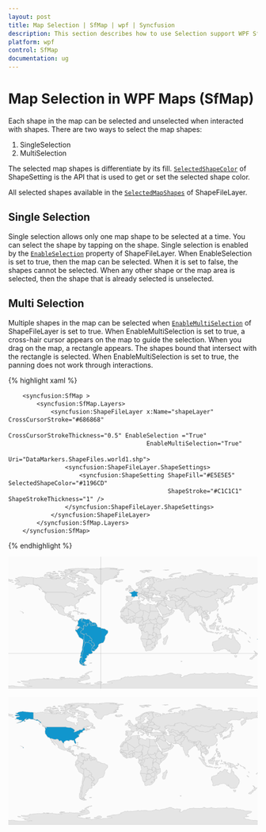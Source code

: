 ```yaml
---
layout: post
title: Map Selection | SfMap | wpf | Syncfusion
description: This section describes how to use Selection support WPF SfMaps control with SelectedShapeColor, SelectedMapShapes properties.
platform: wpf
control: SfMap
documentation: ug
---
```


# Map Selection in WPF Maps (SfMap)

Each shape in the map can be selected and unselected when interacted with shapes. There are two ways to select the map shapes:

1. SingleSelection 
2. MultiSelection

The selected map shapes is differentiate by its fill. [`SelectedShapeColor`](https://help.syncfusion.com/cr/wpf/Syncfusion.SfMaps.WPF~Syncfusion.UI.Xaml.Maps.ShapeSetting~SelectedShapeColor.html) of ShapeSetting is the API that is used to get or set the selected shape color.

All selected shapes available in the [`SelectedMapShapes`](https://help.syncfusion.com/cr/cref_files/wpf/Syncfusion.SfMaps.WPF~Syncfusion.UI.Xaml.Maps.ShapeFileLayer~SelectedMapShapes.html) of ShapeFileLayer.

## Single Selection

Single selection allows only one map shape to be selected at a time. You can select the shape by tapping on the shape. Single selection is enabled by the [`EnableSelection`](https://help.syncfusion.com/cr/cref_files/wpf/Syncfusion.SfMaps.WPF~Syncfusion.UI.Xaml.Maps.ShapeFileLayer~EnableSelection.html) property of ShapeFileLayer. When EnableSelection is set to true, then the map can be selected. When it is set to false, the shapes cannot be selected. When any other shape or the map area is selected, then the shape that is already selected is unselected.

## Multi Selection

Multiple shapes in the map can be selected when [`EnableMultiSelection`](https://help.syncfusion.com/cr/wpf/Syncfusion.SfMaps.WPF~Syncfusion.UI.Xaml.Maps.ShapeFileLayer~EnableMultiSelection.html) of ShapeFileLayer is set to true. When EnableMultiSelection is set to true, a cross-hair cursor appears on the map to guide the selection. When you drag on the map, a rectangle appears. The shapes bound that intersect with the rectangle is selected. When EnableMultiSelection is set to true, the panning does not work through interactions.

{% highlight xaml %}

        <syncfusion:SfMap >
            <syncfusion:SfMap.Layers>
                <syncfusion:ShapeFileLayer x:Name="shapeLayer" CrossCursorStroke="#686868" 
                                           CrossCursorStrokeThickness="0.5" EnableSelection ="True"
                                           EnableMultiSelection="True"
                                           Uri="DataMarkers.ShapeFiles.world1.shp">
                    <syncfusion:ShapeFileLayer.ShapeSettings>
                        <syncfusion:ShapeSetting ShapeFill="#E5E5E5" SelectedShapeColor="#1196CD" 
                                                 ShapeStroke="#C1C1C1" ShapeStrokeThickness="1" />
                    </syncfusion:ShapeFileLayer.ShapeSettings>
                </syncfusion:ShapeFileLayer>
            </syncfusion:SfMap.Layers>
        </syncfusion:SfMap>

{% endhighlight %}


![Maps control selection](Map-Selection_images/Map-Selection_img1.png)



![Maps control selection](Map-Selection_images/Map-Selection_img2.png)


